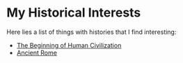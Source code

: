 # My Historical Interests
Here lies a list of things with histories that I find interesting:
- [The Beginning of Human Civilization](https://aquilare.github.io/earlyhumancivilization/)
- [Ancient Rome](https://aquilare.github.io/ancientrome/)

